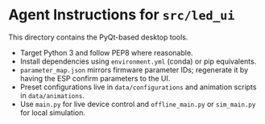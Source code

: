 # Agent Instructions for `src/led_ui`

This directory contains the PyQt-based desktop tools.

- Target Python 3 and follow PEP8 where reasonable.
- Install dependencies using `environment.yml` (conda) or pip equivalents.
- `parameter_map.json` mirrors firmware parameter IDs; regenerate it by having the ESP confirm parameters to the UI.
- Preset configurations live in `data/configurations` and animation scripts in `data/animations`.
- Use `main.py` for live device control and `offline_main.py` or `sim_main.py` for local simulation.
